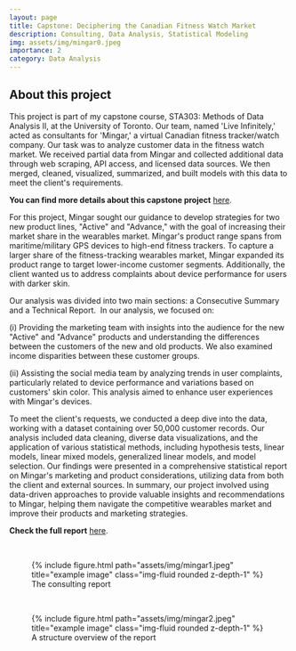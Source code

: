 ```yaml
---
layout: page
title: Capstone: Deciphering the Canadian Fitness Watch Market
description: Consulting, Data Analysis, Statistical Modeling
img: assets/img/mingar0.jpeg
importance: 2
category: Data Analysis
---
```


## About this project

This project is part of my capstone course, STA303: Methods of Data Analysis II, at the University of Toronto. Our team, named 'Live Infinitely,' acted as consultants for 'Mingar,' a virtual Canadian fitness tracker/watch company. Our task was to analyze customer data in the fitness watch market. We received partial data from Mingar and collected additional data through web scraping, API access, and licensed data sources. We then merged, cleaned, visualized, summarized, and built models with this data to meet the client's requirements.

**You can find more details about this capstone project** <a href=“https://sta303-bolton.github.io/sta303-w22-final-project/outsiders.html” target="_blank">here</a>.

For this project, Mingar sought our guidance to develop strategies for two new product lines, "Active" and "Advance," with the goal of increasing their market share in the wearables market. Mingar's product range spans from maritime/military GPS devices to high-end fitness trackers. To capture a larger share of the fitness-tracking wearables market, Mingar expanded its product range to target lower-income customer segments. Additionally, the client wanted us to address complaints about device performance for users with darker skin.

Our analysis was divided into two main sections: a Consecutive Summary and a Technical Report.
 In our analysis, we focused on: 

(i) Providing the marketing team with insights into the audience for the new "Active" and "Advance" products and understanding the differences between the customers of the new and old products. We also examined income disparities between these customer groups.

(ii) Assisting the social media team by analyzing trends in user complaints, particularly related to device performance and variations based on customers' skin color. This analysis aimed to enhance user experiences with Mingar's devices.

To meet the client's requests, we conducted a deep dive into the data, working with a dataset containing over 50,000 customer records. Our analysis included data cleaning, diverse data visualizations, and the application of various statistical methods, including hypothesis tests, linear models, linear mixed models, generalized linear models, and model selection. Our findings were presented in a comprehensive statistical report on Mingar's marketing and product considerations, utilizing data from both the client and external sources.
In summary, our project involved using data-driven approaches to provide valuable insights and recommendations to Mingar, helping them navigate the competitive wearables market and improve their products and marketing strategies.

**Check the full report** <a href=“/assets/pdf/mingar.pdf” target="_blank">here</a>.

<br />

<div class="row justify-content-center">
    <div class="col-sm mt-3 mt-md-0">
        <figure class="text-center">
            {% include figure.html path="assets/img/mingar1.jpeg" title="example image" class="img-fluid rounded z-depth-1" %}
            <figcaption class="caption">
                The consulting report
            </figcaption>
        </figure>
    </div>
</div>

<br />

<div class="row justify-content-center">
    <div class="col-sm mt-3 mt-md-0">
        <figure class="text-center">
            {% include figure.html path="assets/img/mingar2.jpeg" title="example image" class="img-fluid rounded z-depth-1" %}
            <figcaption class="caption">
                A structure overview of the report
            </figcaption>
        </figure>
    </div>
</div>
